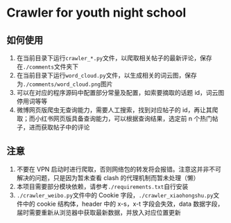 # Crawler for youth night school

## 如何使用

1. 在当前目录下运行`crawler_*.py`文件，以爬取相关帖子的最新评论，保存在`./comments`文件夹下
2. 在当前目录下运行`word_cloud.py`文件，以生成相关的词云图，保存为`./comments/word_cloud.png`图片
3. 可以在对应的程序源码中配置部分常量及配置，如索要摘取的话题 id，词云图停用词等等
4. 微博网页版爬虫无查询能力，需要人工搜索，找到对应帖子的 id，再让其爬取；而小红书网页版具备查询能力，可以根据查询结果，选定前 n 个热门帖子，进而获取帖子中的评论

## 注意

1. 不要在 VPN 启动时进行爬取，否则网络包的转发将会报错。注意这并非不可解决的问题，只是因为暂未查看 clash 的代理机制而暂未处理（懒）
2. 本项目需要部分模块依赖，请参考`./requirements.txt`自行安装
3. `./crawler_weibo.py`文件中的 Cookie 字段，`./crawler_xiaohongshu.py`文件中的 cookie 结构体，header 中的 x-s，x-t 字段会失效，data 数据字段，届时需要重新从浏览器中获取最新数据，并放入对应位置更新
